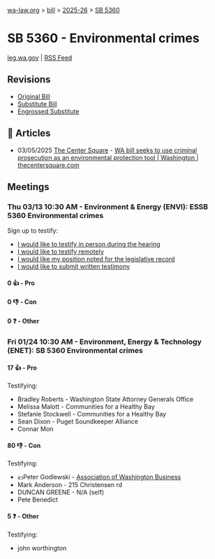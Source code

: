 [wa-law.org](/) > [bill](/bill/) > [2025-26](/bill/2025-26/) > [SB 5360](/bill/2025-26/sb/5360/)

# SB 5360 - Environmental crimes
[leg.wa.gov](https://app.leg.wa.gov/billsummary?BillNumber=5360&Year=2025&Initiative=false) | [RSS Feed](./rss.xml)

## Revisions
* [Original Bill](1/)
* [Substitute Bill](S/)
* [Engrossed Substitute](S.E/)

## 📰 Articles
* 03/05/2025 [The Center Square](/org/the_center_square/) - [WA bill seeks to use criminal prosecution as an environmental protection tool | Washington | thecentersquare.com](https://www.thecentersquare.com/washington/article_08bedeac-fa0d-11ef-8645-c7b5a4846ae4.html#:~:text=Engrossed%20Substitute%20Senate%20Bill%205360)

## Meetings
### Thu 03/13 10:30 AM - Environment & Energy (ENVI): ESSB 5360 Environmental crimes
Sign up to testify:
* [I would like to testify in person during the hearing](https://app.leg.wa.gov/csi/Testifier/Add?chamber=House&mId=32969&aId=165442&caId=26352&tId=1)
* [I would like to testify remotely](https://app.leg.wa.gov/csi/Testifier/Add?chamber=House&mId=32969&aId=165442&caId=26352&tId=2)
* [I would like my position noted for the legislative record](https://app.leg.wa.gov/csi/Testifier/Add?chamber=House&mId=32969&aId=165442&caId=26352&tId=3)
* [I would like to submit written testimony](https://app.leg.wa.gov/csi/Testifier/Add?chamber=House&mId=32969&aId=165442&caId=26352&tId=4)

#### 0 👍 - Pro

#### 0 👎 - Con

#### 0 ❓ - Other

### Fri 01/24 10:30 AM - Environment, Energy & Technology (ENET): SB 5360 Environmental crimes
#### 17 👍 - Pro
Testifying:
* Bradley Roberts - Washington State Attorney Generals Office
* Melissa Malott - Communities for a Healthy Bay
* Stefanie Stockwell - Communities for a Healthy Bay
* Sean Dixon - Puget Soundkeeper Alliance
* Connar Mon

#### 80 👎 - Con
Testifying:
* 💵Peter Godlewski - [Association of Washington Business](/org/association_of_washington_business/)
* Mark Anderson - 215 Christensen rd
* DUNCAN GREENE - N/A (self)
* Pete Benedict

#### 5 ❓ - Other
Testifying:
* john worthington

